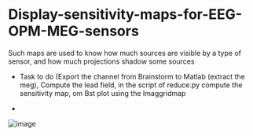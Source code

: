# Display-sensitivity-maps-for-EEG-OPM-MEG-sensors
Such maps are used to know how much sources are visible by a type of sensor, and how much projections shadow some sources
- Task to do (Export the channel from Brainstorm to Matlab (extract the meg), Compute the lead field, in the script of reduce.py compute the sensitivity map, om Bst plot using the Imaggridmap

-
![image](https://user-images.githubusercontent.com/29655962/88534353-31150b80-d008-11ea-9bc0-1a80dab70cd9.png)
